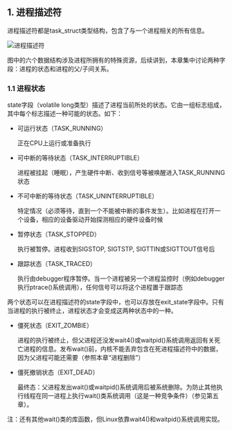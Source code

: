 ## 1. 进程描述符

进程描述符都是task_struct类型结构，包含了与一个进程相关的所有信息。

![进程描述符](images/1.png)

图中的六个数据结构涉及进程所拥有的特殊资源，后续讲到，本章集中讨论两种字段：进程的状态和进程的父/子间关系。

### 1.1 进程状态

state字段（volatile long类型）描述了进程当前所处的状态。它由一组标志组成，其中每个标志描述一种可能的状态。如下：

- 可运行状态（TASK_RUNNING）

    正在CPU上运行或准备执行

- 可中断的等待状态（TASK_INTERRUPTIBLE）

    进程被挂起（睡眠），产生硬件中断、收到信号等被唤醒进入TASK_RUNNING状态

- 不可中断的等待状态（TASK_UNINTERRUPTIBLE）

    特定情况（必须等待，直到一个不能被中断的事件发生）。比如进程在打开一个设备，相应的设备驱动开始探测相应的硬件设备时候

- 暂停状态（TASK_STOPPED）

    执行被暂停。进程收到SIGSTOP, SIGTSTP, SIGTTIN或SIGTTOUT信号后

- 跟踪状态（TASK_TRACED）

    执行由debugger程序暂停。当一个进程被另一个进程监控时（例如debugger执行ptrace()系统调用），任何信号可以将这个进程置于跟踪态

两个状态可以在进程描述符的state字段中，也可以存放在exit_state字段中。只有当进程的执行被终止，进程状态才会变成这两种状态中的一种。

- 僵死状态（EXIT_ZOMBIE）

    进程的执行被终止，但父进程还没发wait4()或waitpid()系统调用返回有关死亡进程的信息。发布wait()前，内核不能丢弃包含在死进程描述符中的数据，因为父进程可能还需要（参照本章“进程删除”）

- 僵死撤销状态（EXIT_DEAD）
 
    最终态：父进程发出wait()或waitpid()系统调用后被系统删除。为防止其他执行线程在同一进程上执行wait()类系统调用（这是一种竞争条件）（参见第五章）。

注：还有其他wait()类的库函数，但Linux依靠wait4()和waitpid()系统调用实现。
